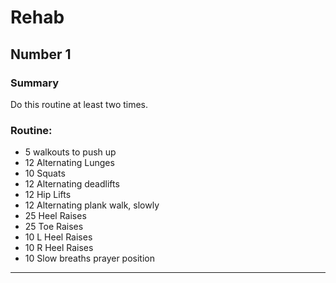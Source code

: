 # Rehab

## Number 1
### Summary
Do this routine at least two times.

### Routine:
 * 5 walkouts to push up
 * 12 Alternating Lunges
 * 10 Squats
 * 12 Alternating deadlifts
 * 12 Hip Lifts
 * 12 Alternating plank walk, slowly
 * 25 Heel Raises
 * 25 Toe Raises
 * 10 L Heel Raises
 * 10 R Heel Raises
 * 10 Slow breaths prayer position
---
